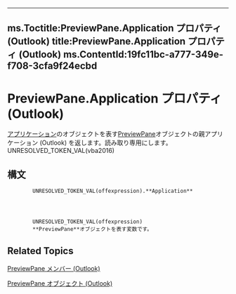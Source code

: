 

---
ms.Toctitle:PreviewPane.Application プロパティ (Outlook)
title:PreviewPane.Application プロパティ (Outlook)
ms.ContentId:19fc11bc-a777-349e-f708-3cfa9f24ecbd
---
# PreviewPane.Application プロパティ (Outlook)




[アプリケーション](797003e7-ecd1-eccb-eaaf-32d6ddde8348)のオブジェクトを表す[PreviewPane](fd4f497b-7085-6e0f-018b-17845f4dfe61)オブジェクトの親アプリケーション (Outlook) を返します。読み取り専用にします。UNRESOLVED_TOKEN_VAL(vba2016)

## 構文

            UNRESOLVED_TOKEN_VAL(offexpression).**Application**




            UNRESOLVED_TOKEN_VAL(offexpression)
            **PreviewPane**オブジェクトを表す変数です。



## Related Topics

[PreviewPane メンバー (Outlook)](42ded67c-b3cb-a479-a110-fd3db9548d3b.md)

[PreviewPane オブジェクト (Outlook)](fd4f497b-7085-6e0f-018b-17845f4dfe61.md)




